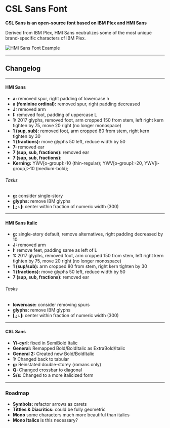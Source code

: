 # CSL Sans Font

__CSL Sans is an open-source font based on IBM Plex and HMI Sans__

Derived from IBM Plex, HMI Sans neutralizes some of the most unique brand-specific characters of IBM Plex.

![HMI Sans Font Example](https://raw.githubusercontent.com/somegoodpixels/hmi-sans/master/example.gif)


---

## Changelog

---

#### HMI Sans
* __a:__ removed spur, right padding of lowercase h
* __a (feminine ordinal):__ removed spur, right padding decreased
* __J:__ removed arm
* __I:__ removed foot, padding of uppercase L
* __1:__ 2017 glyphs, removed foot, arm cropped 150 from stem, left right kern tighten by 75, move 20 right (no longer monospace)
* __1 (sup, sub):__ removed foot, arm cropped 80 from stem, right kern tighten by 30
* __1 (fractions):__ move glyphs 50 left, reduce width by 50
* __7:__ removed ear
* __7 (sup, sub, fractions):__ removed ear
* __7 (sup, sub, fractions):__
* __Kerning:__ YWV[o-group]:-10 (thin-regular); YWV[o-group]:-20, YWV[i-group]:-10 (medium-bold);

###### Tasks
* __g:__ consider single-story
* __glyphs:__ remove IBM glyphs
* __[,;:.]:__ center within fraction of numeric width (300)

---

#### HMI Sans Italic
* __g:__ single-story default, remove alternatives, right padding decreased by 10
* __J:__ removed arm
* __I:__ remove feet, padding same as left of L
* __1:__ 2017 glyphs, removed foot, arm cropped 150 from stem, left right kern tighten by 75, move 20 right (no longer monospace)
* __1 (sup/sub):__ arm cropped 80 from stem, right kern tighten by 30
* __1 (fractions):__ move glyphs 50 left, reduce width by 50
* __7 (sup, sub, fractions):__ removed ear


###### Tasks
* __lowercase:__ consider removing spurs
* __glyphs:__ remove IBM glyphs
* __[,;:.]:__ center within fraction of numeric width (300)

---

#### CSL Sans

* __Yi-cyrl:__ fixed in SemiBold Italic
* __General:__ Remapped Bold/BoldItalic as ExtraBold/Italic
* __General 2:__ Created new Bold/BoldItalic
* __1:__ Changed back to tabular
* __g:__ Reinstated double-storey (romans only)
* __Q:__ Changed crossbar to diagonal
* __S/s:__ Changed to a more italicized form

---


### Roadmap
* __Symbols:__ refactor arrows as carets
* __Tittles & Diacritics:__ could be fully geometric
* __Mono__ some characters much more beautiful than italics
* __Mono Italics__ is this necessary?
